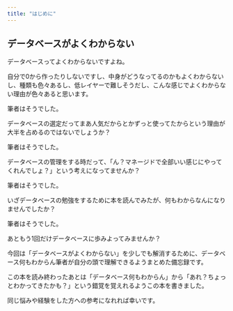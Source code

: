```yaml
---
title: "はじめに"
---
```


## データベースがよくわからない

データベースってよくわからないですよね。

自分で0から作ったりしないですし、中身がどうなってるのかもよくわからないし、種類も色々あるし、低レイヤーで難しそうだし、こんな感じでよくわからない理由が色々あると思います。

筆者はそうでした。

データベースの選定だってまあ人気だからとかずっと使ってたからという理由が大半を占めるのではないでしょうか？

筆者はそうでした。

データベースの管理をする時だって、「ん？マネージドで全部いい感じにやってくれんでしょ？」という考えになってませんか？

筆者はそうでした。

いざデータベースの勉強をするために本を読んでみたが、何もわからなんになりませんでしたか？

筆者はそうでした。

あともう1回だけデータベースに歩みよってみませんか？

今回は「データベースがよくわからない」を少しでも解消するために、データベース何もわからん筆者が自分の頭で理解できるようまとめた備忘録です。

この本を読み終わったあとは「データベース何もわからん」から「あれ？ちょっとわかってきたかも？」という錯覚を覚えれるようこの本を書きました。

同じ悩みや経験をした方への参考になれれば幸いです。
